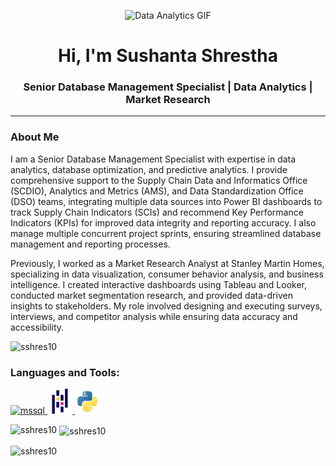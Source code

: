 <p align="center">
  <img src="https://cdn.pixabay.com/animation/2023/06/13/15/13/15-13-13-522_512.gif" alt="Data Analytics GIF">
</p>



<h1 align="center">Hi, I'm Sushanta Shrestha</h1>
<h3 align="center">Senior Database Management Specialist | Data Analytics | Market Research</h3>

---

### **About Me**  

I am a Senior Database Management Specialist with expertise in data analytics, database optimization, and predictive analytics. I provide comprehensive support to the Supply Chain Data and Informatics Office (SCDIO), Analytics and Metrics (AMS), and Data Standardization Office (DSO) teams, integrating multiple data sources into Power BI dashboards to track Supply Chain Indicators (SCIs) and recommend Key Performance Indicators (KPIs) for improved data integrity and reporting accuracy. I also manage multiple concurrent project sprints, ensuring streamlined database management and reporting processes.

Previously, I worked as a Market Research Analyst at Stanley Martin Homes, specializing in data visualization, consumer behavior analysis, and business intelligence. I created interactive dashboards using Tableau and Looker, conducted market segmentation research, and provided data-driven insights to stakeholders. My role involved designing and executing surveys, interviews, and competitor analysis while ensuring data accuracy and accessibility.



<p align="left"> <img src="https://komarev.com/ghpvc/?username=sshres10&label=Profile%20views&color=0e75b6&style=flat" alt="sshres10" /> </p>


<p align="left">
</p>

<h3 align="left">Languages and Tools:</h3>
<p align="left"> <a href="https://www.microsoft.com/en-us/sql-server" target="_blank" rel="noreferrer"> <img src="https://www.svgrepo.com/show/303229/microsoft-sql-server-logo.svg" alt="mssql" width="40" height="40"/> </a> <a href="https://pandas.pydata.org/" target="_blank" rel="noreferrer"> <img src="https://raw.githubusercontent.com/devicons/devicon/2ae2a900d2f041da66e950e4d48052658d850630/icons/pandas/pandas-original.svg" alt="pandas" width="40" height="40"/> </a> <a href="https://www.python.org" target="_blank" rel="noreferrer"> <img src="https://raw.githubusercontent.com/devicons/devicon/master/icons/python/python-original.svg" alt="python" width="40" height="40"/> </a> </p>

<p><img align="left" src="https://github-readme-stats.vercel.app/api/top-langs?username=sshres10&show_icons=true&locale=en&layout=compact" alt="sshres10" /></p>

<p>&nbsp;<img align="center" src="https://github-readme-stats.vercel.app/api?username=sshres10&show_icons=true&locale=en" alt="sshres10" /></p>

<p><img align="center" src="https://github-readme-streak-stats.herokuapp.com/?user=sshres10&" alt="sshres10" /></p>







